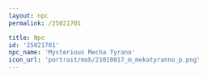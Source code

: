 ```yaml
---
layout: npc
permalink: /25021701

title: Npc
id: '25021701'
npc_name: 'Mysterious Mecha Tyrano'
icon_url: 'portrait/mob/21010017_m_mekatyranno_p.png'
---
```


